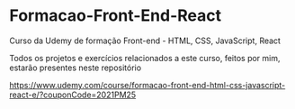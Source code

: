 # Formacao-Front-End-React
Curso da Udemy de formação Front-end - HTML, CSS, JavaScript, React

Todos os projetos e exercícios relacionados a este curso, feitos por mim, estarão presentes neste repositório

https://www.udemy.com/course/formacao-front-end-html-css-javascript-react-e/?couponCode=2021PM25
